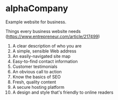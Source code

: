 # alphaCompany
Example website for business. 

Things every business website needs (https://www.entrepreneur.com/article/217499)

1. A clear description of who you are
2. A simple, sensible Web address
3. An easily-navigated site map
4. Easy-to-find contact information
5. Customer testimonials
6. An obvious call to action
7. Know the basics of SEO
8. Fresh, quality content
9. A secure hosting platform
10. A design and style that's friendly to online readers
